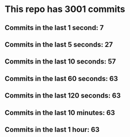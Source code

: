 # This repo has 3001 commits

## Commits in the last 1 second: 7
## Commits in the last 5 seconds: 27
## Commits in the last 10 seconds: 57
## Commits in the last 60 seconds: 63
## Commits in the last 120 seconds: 63
## Commits in the last 10 minutes: 63
## Commits in the last 1 hour: 63
